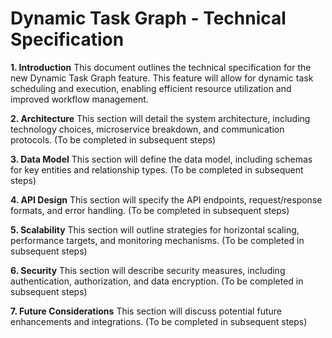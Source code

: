 # Dynamic Task Graph - Technical Specification

**1. Introduction**
This document outlines the technical specification for the new Dynamic Task Graph feature. This feature will allow for dynamic task scheduling and execution, enabling efficient resource utilization and improved workflow management.

**2. Architecture**
This section will detail the system architecture, including technology choices, microservice breakdown, and communication protocols.  (To be completed in subsequent steps)

**3. Data Model**
This section will define the data model, including schemas for key entities and relationship types. (To be completed in subsequent steps)

**4. API Design**
This section will specify the API endpoints, request/response formats, and error handling. (To be completed in subsequent steps)

**5. Scalability**
This section will outline strategies for horizontal scaling, performance targets, and monitoring mechanisms. (To be completed in subsequent steps)

**6. Security**
This section will describe security measures, including authentication, authorization, and data encryption. (To be completed in subsequent steps)

**7. Future Considerations**
This section will discuss potential future enhancements and integrations. (To be completed in subsequent steps)